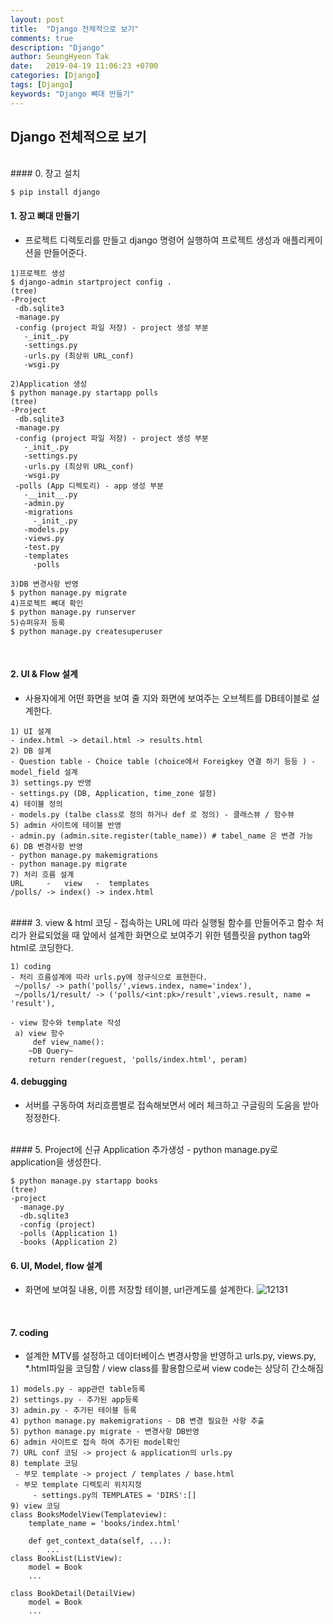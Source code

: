 ```yaml
---
layout: post
title:  "Django 전체적으로 보기"
comments: true
description: "Django"
author: SeungHyeon Tak
date:   2019-04-19 11:06:23 +0700
categories: [Django]
tags: [Django]
keywords: "Django 뼈대 만들기"
---
```

## Django 전체적으로 보기
<br>
#### 0. 장고 설치

```
$ pip install django
```

#### 1. 장고 뼈대 만들기
 - 프로젝트 디렉토리를 만들고 django 명령어 실행하여 프로젝트 생성과 애플리케이션을 만들어준다.

```
1)프로젝트 생성
$ django-admin startproject config .
(tree)
-Project
 -db.sqlite3
 -manage.py
 -config (project 파일 저장) - project 생성 부분
   -_init_.py
   -settings.py
   -urls.py (최상위 URL_conf)
   -wsgi.py

2)Application 생성
$ python manage.py startapp polls
(tree)
-Project
 -db.sqlite3
 -manage.py
 -config (project 파일 저장) - project 생성 부분
   -_init_.py
   -settings.py
   -urls.py (최상위 URL_conf)
   -wsgi.py
 -polls (App 디렉토리) - app 생성 부분
   -__init__.py
   -admin.py
   -migrations
     -_init_.py
   -models.py
   -views.py
   -test.py
   -templates
     -polls

3)DB 변경사항 반영
$ python manage.py migrate
4)프로젝트 뼈대 확인
$ python manage.py runserver
5)슈퍼유저 등록
$ python manage.py createsuperuser
```
<br>

#### 2. UI & Flow 설계
- 사용자에게 어떤 화면을 보여 줄 지와 화면에 보여주는 오브젝트를 DB테이블로 설계한다.

```
1) UI 설계
- index.html -> detail.html -> results.html
2) DB 설계
- Question table - Choice table (choice에서 Foreigkey 연결 하기 등등 ) - model_field 설계
3) settings.py 반영
- settings.py (DB, Application, time_zone 설정)
4) 테이블 정의
- models.py (talbe class로 정의 하거나 def 로 정의) - 클래스뷰 / 함수뷰
5) admin 사이트에 테이블 반영
- admin.py (admin.site.register(table_name)) # tabel_name 은 변경 가능
6) DB 변경사항 반영
- python manage.py makemigrations
- python manage.py migrate
7) 처리 흐름 설계
URL     -   view   -  templates
/polls/ -> index() -> index.html
```
<br>
#### 3. view & html 코딩
- 접속하는 URL에 따라 실행될 함수를 만들어주고 함수 처리가 완료되었을 때 앞에서 설계한 화면으로 보여주기 위한 템플릿을 python tag와 html로 코딩한다.

```
1) coding
- 처리 흐름설계에 따라 urls.py에 정규식으로 표현한다.
 ~/polls/ -> path('polls/',views.index, name='index'),
 ~/polls/1/result/ -> ('polls/<int:pk>/result',views.result, name = 'result'),

- view 함수와 template 작성
 a) view 함수
     def view_name():
	~DB Query~
	return render(reguest, 'polls/index.html', peram)
```

#### 4. debugging
- 서버를 구동하여 처리흐름별로 접속해보면서 에러 체크하고 구글링의 도움을 받아 정정한다.
<br>
#### 5. Project에 신규 Application 추가생성
- python manage.py로 application을 생성한다.

```
$ python manage.py startapp books
(tree)
-project
  -manage.py
  -db.sqlite3
  -config (project)
  -polls (Application 1)
  -books (Application 2)
```

#### 6. UI, Model, flow 설계
- 화면에 보여질 내용, 이름 저장할 테이블, url관계도를 설계한다.
![12131](https://user-images.githubusercontent.com/46446165/58370084-4e020a80-7f3d-11e9-8940-591d29c04df3.png)
<br>

#### 7. coding
- 설계한 MTV를 설정하고 데이터베이스 변경사항을 반영하고 urls.py, views.py, *.html파일을 코딩함 / view class를 활용함으로써 view code는 상당히 간소해짐

```
1) models.py - app관련 table등록
2) settings.py - 추가된 app등록
3) admin.py - 추가된 테이블 등록
4) python manage.py makemigrations - DB 변경 필요한 사항 추출
5) python manage.py migrate - 변경사항 DB반영
6) admin 사이트로 접속 하여 추가된 model확인
7) URL conf 코딩 -> project & application의 urls.py
8) template 코딩
 - 부모 template -> project / templates / base.html
 - 부모 template 디렉토리 위치지정
     - settings.py의 TEMPLATES = 'DIRS':[]
9) view 코딩
class BooksModelView(Templateview):
    template_name = 'books/index.html'
    
    def get_context_data(self, ...):
        ...
class BookList(ListView):
    model = Book
    ...

class BookDetail(DetailView)
    model = Book
    ...
```

